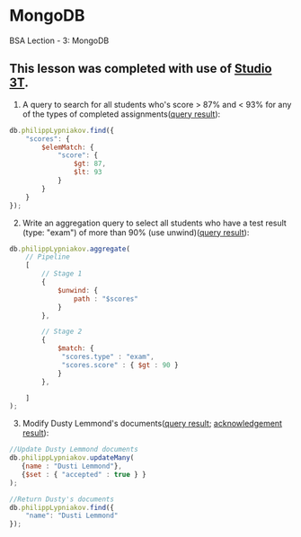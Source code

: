 # MongoDB
BSA Lection - 3: MongoDB

## This lesson was completed with use of [Studio 3T].

1. A query to search for all students who's score > 87% and < 93% for any of the types of completed assignments([query result][1st]):
```javascript
db.philippLypniakov.find({
    "scores": {
        $elemMatch: {
            "score": {
                $gt: 87,
                $lt: 93
            }
        }
    }
});
```
2. Write an aggregation query to select all students who have a test result (type: "exam") of more than 90% (use unwind)([query result][2nd]):
```javascript
db.philippLypniakov.aggregate(
	// Pipeline
	[
		// Stage 1
		{
			$unwind: {
			    path : "$scores"
			}
		},

		// Stage 2
		{
			$match: {
			 "scores.type" : "exam",
			 "scores.score" : { $gt : 90 }
			}
		},

	]
);
```
3. Modify Dusty Lemmond's documents([query result][3rd]; [acknowledgement result][4th]):
```javascript
//Update Dusty Lemmond documents
db.philippLypniakov.updateMany(
   {name : "Dusti Lemmond"},
   {$set : { "accepted" : true } }
);

//Return Dusty's documents
db.philippLypniakov.find({
    "name": "Dusti Lemmond"
});
```

[Studio 3T]: <https://studio3t.com/>
[1st]: <https://github.com/RAYDENFilipp/MongoDB/blob/master/firstSearch.json>
[2nd]:<https://github.com/RAYDENFilipp/MongoDB/blob/master/secondSearch.json>
[3rd]:<https://github.com/RAYDENFilipp/MongoDB/blob/master/thirdSearch.json>
[4th]: <https://github.com/RAYDENFilipp/MongoDB/blob/master/thirdSearchAcknowledgement.json>
